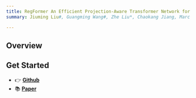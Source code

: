 ```yaml
---
title: RegFormer An Efficient Projection-Aware Transformer Network for Large-Scale Point Cloud Registration
summary: Jiuming Liu#, Guangming Wang#, Zhe Liu*, Chaokang Jiang, Marc Pollefeys, Hesheng Wang* (ICCV 2023)

---
```




## Overview


## Get Started

- 👉 [**Github**](https://github.com/IRMVLab/RegFormer)
- 📚 [**Paper**](https://openaccess.thecvf.com/content/ICCV2023/papers/Liu_RegFormer_An_Efficient_Projection-Aware_Transformer_Network_for_Large-Scale_Point_Cloud_ICCV_2023_paper.pdf)

